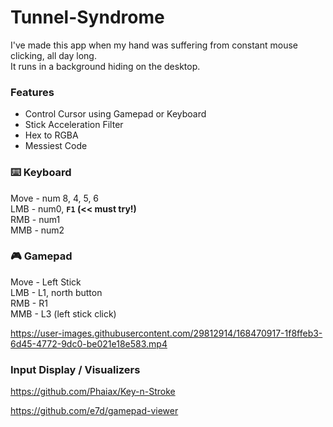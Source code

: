 # Tunnel-Syndrome
I've made this app when my hand was suffering from constant mouse clicking, all day long.\
It runs in a background hiding on the desktop.

### Features
* Control Cursor using Gamepad or Keyboard
* Stick Acceleration Filter
* Hex to RGBA
* Messiest Code

### ⌨️ Keyboard
Move - num 8, 4, 5, 6\
LMB - num0, **`F1` (<< must try!)**\
RMB - num1\
MMB - num2
### 🎮 Gamepad
Move - Left Stick\
LMB - L1, north button\
RMB - R1\
MMB - L3 (left stick click)

https://user-images.githubusercontent.com/29812914/168470917-1f8ffeb3-6d45-4772-9dc0-be021e18e583.mp4








### Input Display / Visualizers
https://github.com/Phaiax/Key-n-Stroke

https://github.com/e7d/gamepad-viewer

